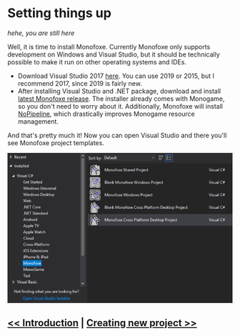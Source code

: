 # Setting things up

*hehe, you are still here*

Well, it is time to install Monofoxe. Currently Monofoxe only supports development on Windows and Visual Studio, but it should be technically possible to make it run on other operating systems and IDEs. 

- Download Visual Studio 2017 [here](https://docs.microsoft.com/en-us/visualstudio/releasenotes/vs2017-relnotes). You can use 2019 or 2015, but I recommend 2017, since 2019 is fairly new.
- After installing Visual Studio and .NET package, download and install [latest Monofoxe release](https://github.com/gnFur/Monofoxe/releases/latest). The installer already comes with Monogame, so you don't need to worry about it. Additionally, Monofoxe will install [NoPipeline](https://github.com/gnFur/NoPipeline), which drastically improves Monogame resource management. 

And that's pretty much it! Now you can open Visual Studio and there you'll see Monofoxe project templates.

![templates](Templates.png)



## [<< Introduction](Introduction.md)	|	[Creating new project >>](CreatingNewProject.md)

 


